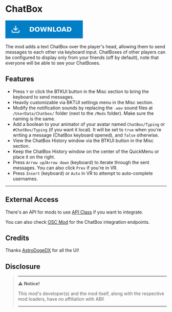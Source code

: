 ﻿# ChatBox

[![Download Latest ChatBox.dll](../.Resources/DownloadButtonEnabled.svg "Download Latest ChatBox.dll")](https://github.com/kafeijao/Kafe_CVR_Mods/releases/latest/download/ChatBox.dll)

The mod adds a text ChatBox over the player's head, allowing them to send messages to each other via keyboard input.
ChatBoxes of other players can be configured to display only from your friends (off by default), note that everyone will
be able to see your ChatBoxes.

## Features
- Press `Y` or click the BTKUI button in the Misc section to bring the keyboard to send messages.
- Heavily customizable via BKTUI settings menu in the Misc section.
- Modify the notification sounds by replacing the `.wav` sound files at `/UserData/Chatbox/` folder (next to the `/Mods`
  folder). Make sure the naming is the same.
- Add a boolean to your animator of your avatar named `ChatBox/Typing` or `#ChatBox/Typing` (if you want it local). It
  will be set to `true` when you're writing a message (ChatBox keyboard opened), and `false` otherwise.
- View the ChatBox History window via the BTKUI button in the Misc section.
- Keep the ChatBox History window on the center of the QuickMenu or place it on the right.
- Press `Arrow up`/`Arrow down` (keyboard) to iterate through the sent messages. You can also click `Prev` if you're in
  VR.
- Press `Insert` (keyboard) or `Auto` in VR to attempt to auto-complete usernames. 


---

## External Access

There's an API for mods to use [API Class](https://github.com/kafeijao/Kafe_CVR_Mods/blob/master/ChatBox/API.cs) if you
want to integrate.

You can also check [OSC Mod](https://github.com/kafeijao/Kafe_CVR_Mods/tree/master/OSC) for the ChatBox integration
endpoints.

## Credits

Thanks [AstroDogeDX](https://github.com/AstroDogeDX) for all the UI!

## Disclosure

> ---
> ⚠️ **Notice!**
>
> This mod's developer(s) and the mod itself, along with the respective mod loaders, have no affiliation with ABI!
>
> ---
